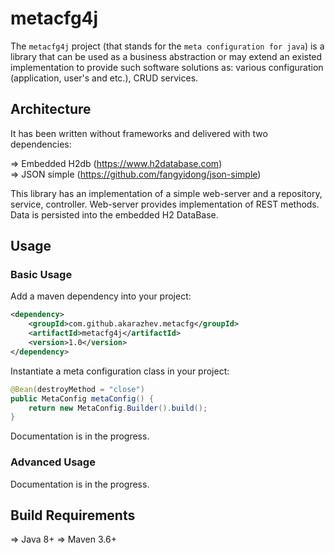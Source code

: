 # metacfg4j

The `metacfg4j` project (that stands for the `meta configuration for java`) is a library that can be used as a business abstraction or 
may extend an existed implementation to provide such software solutions as: various configuration (application, user's and etc.), CRUD services.

## Architecture

It has been written without frameworks and delivered with two dependencies:

 &#8658; Embedded H2db (https://www.h2database.com)<br/>
 &#8658; JSON simple (https://github.com/fangyidong/json-simple)<br/>

This library has an implementation of a simple web-server and a repository, service, controller. Web-server provides implementation of REST methods.
Data is persisted into the embedded H2 DataBase.
  
## Usage

### Basic Usage

Add a maven dependency into your project:
```xml
<dependency>
    <groupId>com.github.akarazhev.metacfg</groupId>
    <artifactId>metacfg4j</artifactId>
    <version>1.0</version>
</dependency>
```
Instantiate a meta configuration class in your project:
```java
@Bean(destroyMethod = "close")
public MetaConfig metaConfig() {
    return new MetaConfig.Builder().build();
}
```
Documentation is in the progress.

### Advanced Usage

Documentation is in the progress.

## Build Requirements

 &#8658; Java 8+
 &#8658; Maven 3.6+